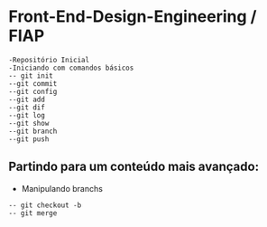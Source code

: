 # Front-End-Design-Engineering / FIAP
```
-Repositório Inicial
-Iniciando com comandos básicos
-- git init 
--git commit 
--git config
--git add
--git dif
--git log
--git show
--git branch
--git push
```
## Partindo para um conteúdo mais avançado:
- Manipulando branchs
```
-- git checkout -b
-- git merge
 ```
